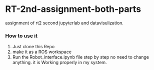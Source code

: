 # RT-2nd-assignment-both-parts
assignment of rt2 second jupyterlab and datavisulization.

### How to use it

1. Just clone this Repo
2. make it as a ROS workspace
3. Run the Robot_interface.ipynb file step by step no need to change anything.
it is Working properly in my system.
